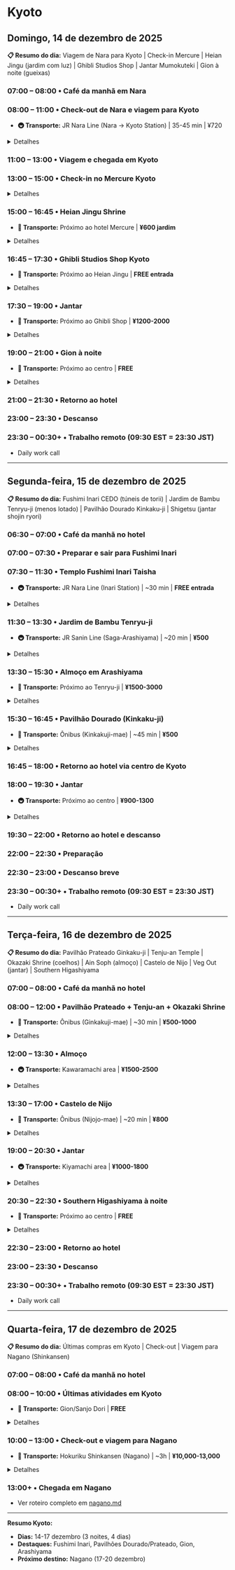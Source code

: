 # Kyoto

## Domingo, 14 de dezembro de 2025

**📋 Resumo do dia:** Viagem de Nara para Kyoto | Check-in Mercure | Heian Jingu (jardim com luz) | Ghibli Studios Shop | Jantar Mumokuteki | Gion à noite (gueixas)

### 07:00 – 08:00 • Café da manhã em Nara

### 08:00 – 11:00 • Check-out de Nara e viagem para Kyoto
- **🚇 Transporte:** JR Nara Line (Nara → Kyoto Station) | 35-45 min | ¥720

<details>
<summary>Detalhes</summary>

- Check-out do hotel em Nara
- Organizar malas com souvenirs de Nara

</details>

### 11:00 – 13:00 • Viagem e chegada em Kyoto

### 13:00 – 15:00 • Check-in no Mercure Kyoto

<details>
<summary>Detalhes</summary>

- Check-in oficial 15:00
- Deixar malas, refresh

</details>

### 15:00 – 16:45 • Heian Jingu Shrine
- **🚶 Transporte:** Próximo ao hotel Mercure | **¥600 jardim**

<details>
<summary>Detalhes</summary>

- Santuário de 1895 mas impressionante
- ENORME torii vermelho - um dos maiores do Japão
- Jardim japonês com ponte coberta e lagoas (melhor com luz natural)
- Arquitetura reproduz Palácio Imperial da era Heian
- **💡 Estratégia:** Visitar enquanto há luz (sunset ~16:45)

</details>

### 16:45 – 17:30 • Ghibli Studios Shop Kyoto
- **🚶 Transporte:** Próximo ao Heian Jingu | **FREE entrada**

<details>
<summary>Detalhes</summary>

- **Localização:** Verificar Google Maps - "ghibli store kyoto"
- Loja oficial do Studio Ghibli
- Caixas cegas do Totoro (~¥400-500 / ~R$ 15 / $3 USD)
- Pelúcias, souvenirs, itens colecionáveis
- IMPERDÍVEL para fãs! Perfeito para fim de tarde

</details>

### 17:30 – 19:00 • Jantar
- **🚶 Transporte:** Próximo ao Ghibli Shop | **¥1200-2000**

<details>
<summary>Detalhes</summary>

**Opção vegetariana:**
- **Mumokuteki Cafe** (Central Kyoto) - Vegan/Vegetarian orgânico
- Ambiente descolado, menu variado
- Opções veganas claramente marcadas

</details>

### 19:00 – 21:00 • Gion à noite
- **🚶 Transporte:** Próximo ao centro | **FREE**

<details>
<summary>Detalhes</summary>

- Bairro histórico das gueixas/maikos
- Ruas de pedra preservadas
- Hanamikoji Street - rua principal
- Chance de ver geishas/maikos (melhor horário 17h-18h, mas à noite também possível)
- **RESPEITO:** Não tocar ou parar geishas. Fotografar de longe

</details>

### 21:00 – 21:30 • Retorno ao hotel

### 23:00 – 23:30 • Descanso

### 23:30 – 00:30+ • Trabalho remoto (09:30 EST = 23:30 JST)
- Daily work call

---

## Segunda-feira, 15 de dezembro de 2025

**📋 Resumo do dia:** Fushimi Inari CEDO (túneis de torii) | Jardim de Bambu Tenryu-ji (menos lotado) | Pavilhão Dourado Kinkaku-ji | Shigetsu (jantar shojin ryori)

### 06:30 – 07:00 • Café da manhã no hotel

### 07:00 – 07:30 • Preparar e sair para Fushimi Inari

### 07:30 – 11:30 • Templo Fushimi Inari Taisha
- **🚇 Transporte:** JR Nara Line (Inari Station) | ~30 min | **FREE entrada**

<details>
<summary>Detalhes</summary>

- **CRUCIAL: Chegar BEM CEDO (7h30)** para evitar multidões
- FAMOSO pelos milhares de torii gates vermelhos formando túneis
- Trilha de 2-3h até topo do Monte Inari com vistas
- Dedicado ao deus do arroz e prosperidade
- FOTOS nos túneis sem turistas - imperdível!
- Mini-shrines ao longo do caminho

</details>

### 11:30 – 13:30 • Jardim de Bambu Tenryu-ji
- **🚇 Transporte:** JR Sanin Line (Saga-Arashiyama) | ~20 min | **¥500**

<details>
<summary>Detalhes</summary>

- Jardim de bambu DENTRO do complexo Tenryu-ji - bambus até 15m
- Muito MENOS turistas que o bosque principal de Arashiyama
- Som do vento nos bambus = experiência zen autêntica
- Integrado ao jardim zen do templo (UNESCO)
- **💡 Estratégia:** Visitar enquanto há luz - experiência visual serena sem multidões
- Próximo: Ponte Togetsukyo e área de Arashiyama

</details>

### 13:30 – 15:30 • Almoço em Arashiyama
- **🚶 Transporte:** Próximo ao Tenryu-ji | **¥1500-3000**

<details>
<summary>Detalhes</summary>

**Opções vegetarianas locais:**
- Restaurantes próximos ao complexo Tenryu-ji
- Procurar opções vegetarianas/shojin ryori na área de Arashiyama
- **💡 Alternativa:** Shigetsu (jantar do templo) - considerar para almoço se disponível

</details>

### 15:30 – 16:45 • Pavilhão Dourado (Kinkaku-ji)
- **🚌 Transporte:** Ônibus (Kinkakuji-mae) | ~45 min | **¥500**

<details>
<summary>Detalhes</summary>

- Templo Zen LITERALMENTE coberto de OURO REAL
- Patrimônio UNESCO desde 1994
- INSPIRAÇÃO para Johto em Pokémon Gold/Silver
- Reflexo no lago Kyoko Chi (Mirror Pond) - icônico
- **💡 Estratégia:** Visitar fim de tarde com luz dourada (ótimo para fotos)

</details>

### 16:45 – 18:00 • Retorno ao hotel via centro de Kyoto

### 18:00 – 19:30 • Jantar
- **🚇 Transporte:** Próximo ao centro | **¥900-1300**

<details>
<summary>Detalhes</summary>

**Opção vegetariana:**
- **Choice** (perto de Nishiki Market) - Vegan ramen
- Um dos melhores ramen veganos de Kyoto
- Vários sabores de caldo
- Pode ter fila

</details>

### 19:30 – 22:00 • Retorno ao hotel e descanso

### 22:00 – 22:30 • Preparação

### 22:30 – 23:00 • Descanso breve

### 23:30 – 00:30+ • Trabalho remoto (09:30 EST = 23:30 JST)
- Daily work call

---

## Terça-feira, 16 de dezembro de 2025

**📋 Resumo do dia:** Pavilhão Prateado Ginkaku-ji | Tenju-an Temple | Okazaki Shrine (coelhos) | Ain Soph (almoço) | Castelo de Nijo | Veg Out (jantar) | Southern Higashiyama

### 07:00 – 08:00 • Café da manhã no hotel

### 08:00 – 12:00 • Pavilhão Prateado + Tenju-an + Okazaki Shrine
- **🚌 Transporte:** Ônibus (Ginkakuji-mae) | ~30 min | **¥500-1000**

<details>
<summary>Detalhes</summary>

**Ginkaku-ji:**
- **Horário:** Inverno 9h-16h30
- CONTRAPARTE do Golden Pavilion - inspiração para Pokémon Silver
- NÃO é coberto de prata, mas luz da lua reflete criando aparência prateada
- Jardim de MUSGO deslumbrante
- Jardim de areia seca única
- **💡 Estratégia:** Visitar de manhã com luz natural para apreciar jardins

**Tenju-an Temple (dentro de Nanzen-ji):**
- HIDDEN GEM - muitos visitantes perdem!
- Jardins japoneses ESPETACULARES com lagos, pontes
- Menos turistas, perfeito para fotos tranquilas

**Okazaki Shrine (Rabbit Shrine):**
- Santuário ADORÁVEL famoso por coelhos de pedra e cerâmica
- **💡 Estratégia:** Visitar de manhã enquanto há luz para fotos dos coelhos

</details>

### 12:00 – 13:30 • Almoço
- **🚇 Transporte:** Kawaramachi area | **¥1500-2500**

<details>
<summary>Detalhes</summary>

**Opção vegetariana:**
- **Ain Soph** (Kawaramachi) - 100% Vegan
- Panquecas veganas e pratos diversos
- Parte da cadeia Ain Soph

</details>

### 13:30 – 17:00 • Castelo de Nijo
- **🚌 Transporte:** Ônibus (Nijojo-mae) | ~20 min | **¥800**

<details>
<summary>Detalhes</summary>

- **Horário:** 8h45-17h
- Patrimônio UNESCO - residência dos shoguns Tokugawa
- FAMOSO "nightingale floor" - piso que chia para detectar intrusos
- Pinturas deslumbrantes nas portas deslizantes (fusuma)
- Jardim japonês com carpas e pinheiros centenários
- Demonstra poder dos shogun vs imperadores

</details>

### 19:00 – 20:30 • Jantar
- **🚇 Transporte:** Kiyamachi area | **¥1000-1800**

<details>
<summary>Detalhes</summary>

**Opção vegetariana:**
- **Veg Out** (Kiyamachi) - 100% Vegan comfort food
- Burgers, wraps, bowls
- Casual, ótimo para almoço/jantar rápido

</details>

### 20:30 – 22:30 • Southern Higashiyama à noite
- **🚶 Transporte:** Próximo ao centro | **FREE**

<details>
<summary>Detalhes</summary>

- Kiyomizu-dera area (iluminado à noite se houver evento especial)
- Yasaka Pagoda
- Ninenzaka e Sannenzaka - ruas de pedra preservadas
- Lojas de artesanato e cafés
- Muitos alugam kimonos para fotos

</details>

### 22:30 – 23:00 • Retorno ao hotel

### 23:00 – 23:30 • Descanso

### 23:30 – 00:30+ • Trabalho remoto (09:30 EST = 23:30 JST)
- Daily work call

---

## Quarta-feira, 17 de dezembro de 2025

**📋 Resumo do dia:** Últimas compras em Kyoto | Check-out | Viagem para Nagano (Shinkansen)

### 07:00 – 08:00 • Café da manhã no hotel

### 08:00 – 10:00 • Últimas atividades em Kyoto
- **🚶 Transporte:** Gion/Sanjo Dori | **FREE**

<details>
<summary>Detalhes</summary>

- Últimas compras em Gion ou Sanjo Dori
- Fotos finais
- Organizar malas

</details>

### 10:00 – 13:00 • Check-out e viagem para Nagano
- **🚅 Transporte:** Hokuriku Shinkansen (Nagano) | ~3h | **¥10,000-13,000**

<details>
<summary>Detalhes</summary>

- Check-out do Mercure Kyoto (11:00)
- Almoço no trem ou na estação

</details>

### 13:00+ • Chegada em Nagano
- Ver roteiro completo em [nagano.md](./nagano.md)

---

**Resumo Kyoto:**
- **Dias:** 14-17 dezembro (3 noites, 4 dias)
- **Destaques:** Fushimi Inari, Pavilhões Dourado/Prateado, Gion, Arashiyama
- **Próximo destino:** Nagano (17-20 dezembro)
